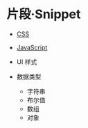 # 片段·Snippet

- [CSS](./../program/css/snippets.md)
- [JavaScript](./../program/javascript/snippets.md)

- UI 样式
- 数据类型
  - 字符串
  - 布尔值
  - 数组
  - 对象
